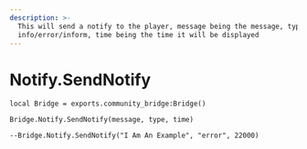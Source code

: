```yaml
---
description: >-
  This will send a notify to the player, message being the message, type being
  info/error/inform, time being the time it will be displayed
---
```


# Notify.SendNotify

```
local Bridge = exports.community_bridge:Bridge()

Bridge.Notify.SendNotify(message, type, time)

--Bridge.Notify.SendNotify("I Am An Example", "error", 22000)
```
